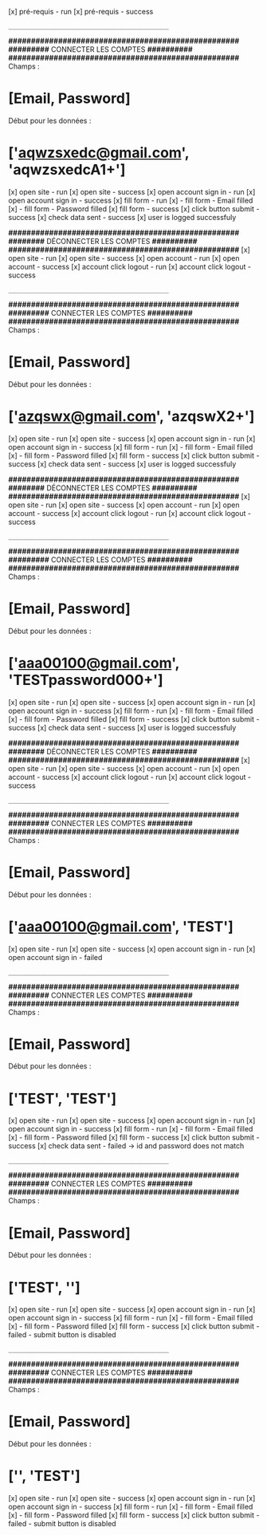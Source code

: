 [x] pré-requis - run
[x] pré-requis - success





``_____________________________________________``

**###################################################**
**#########**   CONNECTER LES COMPTES    **##########**
**###################################################**
Champs : 
# [Email, Password]
Début pour les données :
# ['aqwzsxedc@gmail.com', 'aqwzsxedcA1+']

[x] open site - run
[x] open site - success
[x] open account sign in - run
[x] open account sign in - success
[x] fill form - run
    [x] - fill form - Email filled
    [x] - fill form - Password filled
[x] fill form - success
[x] click button submit - success
[x] check data sent - success
[x] user is logged successfuly

**###################################################**
**########**   DÉCONNECTER LES COMPTES   **##########**
**###################################################**
[x] open site - run
[x] open site - success
[x] open account - run
[x] open account - success
[x] account click logout - run
[x] account click logout - success





``_____________________________________________``

**###################################################**
**#########**   CONNECTER LES COMPTES    **##########**
**###################################################**
Champs : 
# [Email, Password]
Début pour les données :
# ['azqswx@gmail.com', 'azqswX2+']

[x] open site - run
[x] open site - success
[x] open account sign in - run
[x] open account sign in - success
[x] fill form - run
    [x] - fill form - Email filled
    [x] - fill form - Password filled
[x] fill form - success
[x] click button submit - success
[x] check data sent - success
[x] user is logged successfuly

**###################################################**
**########**   DÉCONNECTER LES COMPTES   **##########**
**###################################################**
[x] open site - run
[x] open site - success
[x] open account - run
[x] open account - success
[x] account click logout - run
[x] account click logout - success





``_____________________________________________``

**###################################################**
**#########**   CONNECTER LES COMPTES    **##########**
**###################################################**
Champs : 
# [Email, Password]
Début pour les données :
# ['aaa00100@gmail.com', 'TESTpassword000+']

[x] open site - run
[x] open site - success
[x] open account sign in - run
[x] open account sign in - success
[x] fill form - run
    [x] - fill form - Email filled
    [x] - fill form - Password filled
[x] fill form - success
[x] click button submit - success
[x] check data sent - success
[x] user is logged successfuly

**###################################################**
**########**   DÉCONNECTER LES COMPTES   **##########**
**###################################################**
[x] open site - run
[x] open site - success
[x] open account - run
[x] open account - success
[x] account click logout - run
[x] account click logout - success





``_____________________________________________``

**###################################################**
**#########**   CONNECTER LES COMPTES    **##########**
**###################################################**
Champs : 
# [Email, Password]
Début pour les données :
# ['aaa00100@gmail.com', 'TEST']

[x] open site - run
[x] open site - success
[x] open account sign in - run
[x] open account sign in - failed





``_____________________________________________``

**###################################################**
**#########**   CONNECTER LES COMPTES    **##########**
**###################################################**
Champs : 
# [Email, Password]
Début pour les données :
# ['TEST', 'TEST']

[x] open site - run
[x] open site - success
[x] open account sign in - run
[x] open account sign in - success
[x] fill form - run
    [x] - fill form - Email filled
    [x] - fill form - Password filled
[x] fill form - success
[x] click button submit - success
[x] check data sent - failed -> id and password does not match





``_____________________________________________``

**###################################################**
**#########**   CONNECTER LES COMPTES    **##########**
**###################################################**
Champs : 
# [Email, Password]
Début pour les données :
# ['TEST', '']

[x] open site - run
[x] open site - success
[x] open account sign in - run
[x] open account sign in - success
[x] fill form - run
    [x] - fill form - Email filled
    [x] - fill form - Password filled
[x] fill form - success
[x] click button submit - failed - submit button is disabled





``_____________________________________________``

**###################################################**
**#########**   CONNECTER LES COMPTES    **##########**
**###################################################**
Champs : 
# [Email, Password]
Début pour les données :
# ['', 'TEST']

[x] open site - run
[x] open site - success
[x] open account sign in - run
[x] open account sign in - success
[x] fill form - run
    [x] - fill form - Email filled
    [x] - fill form - Password filled
[x] fill form - success
[x] click button submit - failed - submit button is disabled

